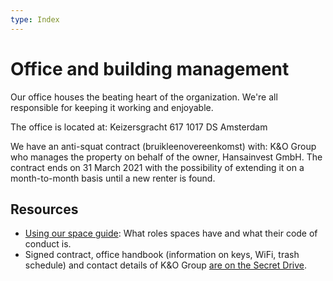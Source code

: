 ```yaml
---
type: Index
---
```


# Office and building management

Our office houses the beating heart of the organization. We're all responsible for keeping it working and enjoyable.

The office is located at:
Keizersgracht 617
1017 DS Amsterdam

We have an anti-squat contract (bruikleenovereenkomst) with: K&O Group who manages the property on behalf of the owner, Hansainvest GmbH. The contract ends on 31 March 2021 with the possibility of extending it on a month-to-month basis until a new renter is found.

## Resources

* [Using our space guide](using-space.md): What roles spaces have and what their code of conduct is.
* Signed contract, office handbook (information on keys, WiFi, trash schedule) and contact details of K&O Group [are on the Secret Drive](https://drive.google.com/drive/folders/1PJfus4U_eGuHkFPrxW1TTHH8RRg4tGpi).
